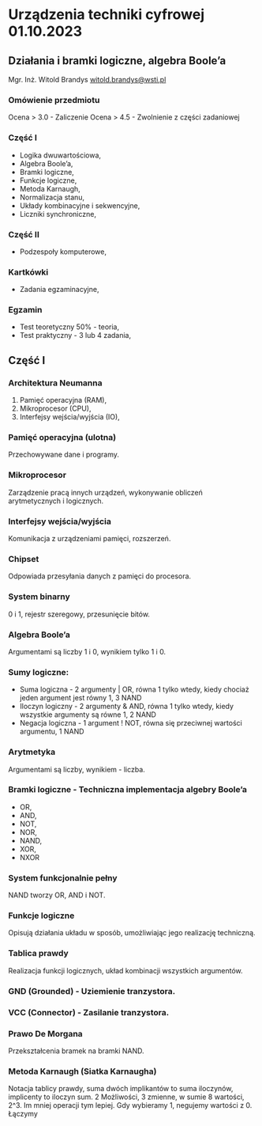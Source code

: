 # Urządzenia techniki cyfrowej 01.10.2023
## Działania i bramki logiczne, algebra Boole’a

Mgr. Inż. Witold Brandys
witold.brandys@wsti.pl

### Omówienie przedmiotu

Ocena > 3.0 - Zaliczenie
Ocena > 4.5 - Zwolnienie z części zadaniowej

### Część I
- Logika dwuwartościowa,
- Algebra Boole’a,
- Bramki logiczne,
- Funkcje logiczne,
- Metoda Karnaugh,
- Normalizacja stanu,
- Układy kombinacyjne i sekwencyjne,
- Liczniki synchroniczne,

### Część II
- Podzespoły komputerowe,

### Kartkówki
- Zadania egzaminacyjne,

### Egzamin
- Test teoretyczny 50% - teoria,
- Test praktyczny - 3 lub 4 zadania,

## Część I

### Architektura Neumanna
1. Pamięć operacyjna (RAM),
2. Mikroprocesor (CPU),
3. Interfejsy wejścia/wyjścia (IO),

### Pamięć operacyjna (ulotna)
Przechowywane dane i programy.

### Mikroprocesor
Zarządzenie pracą innych urządzeń, wykonywanie obliczeń arytmetycznych i logicznych.

### Interfejsy wejścia/wyjścia
Komunikacja z urządzeniami pamięci, rozszerzeń.

### Chipset
Odpowiada przesyłania danych z pamięci do procesora.

### System binarny
0 i 1, rejestr szeregowy, przesunięcie bitów.

### Algebra Boole’a
Argumentami są liczby 1 i 0, wynikiem tylko 1 i 0.

### Sumy logiczne:
- Suma logiczna - 2 argumenty | OR, równa 1 tylko wtedy, kiedy chociaż jeden argument jest równy 1, 3 NAND
- Iloczyn logiczny - 2 argumenty & AND, równa 1 tylko wtedy, kiedy wszystkie argumenty są równe 1, 2 NAND
- Negacja logiczna - 1 argument ! NOT, równa się przeciwnej wartości argumentu, 1 NAND

### Arytmetyka
Argumentami są liczby, wynikiem - liczba.

### Bramki logiczne - Techniczna implementacja algebry Boole’a
- OR,
- AND,
- NOT,
- NOR,
- NAND,
- XOR,
- NXOR

### System funkcjonalnie pełny
NAND tworzy OR, AND i NOT.

### Funkcje logiczne
Opisują działania układu w sposób, umożliwiając jego realizację techniczną.

### Tablica prawdy
Realizacja funkcji logicznych, układ kombinacji wszystkich argumentów.

### GND (Grounded) - Uziemienie tranzystora.
### VCC (Connector) - Zasilanie tranzystora.

### Prawo De Morgana
Przekształcenia bramek na bramki NAND.

### Metoda Karnaugh (Siatka Karnaugha)
Notacja tablicy prawdy, suma dwóch implikantów to suma iloczynów, implicenty to iloczyn sum. 2 Możliwości, 3 zmienne, w sumie 8 wartości, 2^3. Im mniej operacji tym lepiej. Gdy wybieramy 1, negujemy wartości z 0. Łączymy
